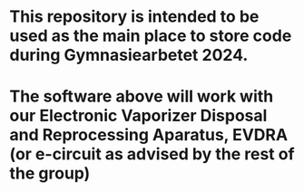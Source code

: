# This repository is intended to be used as the main place to store code during Gymnasiearbetet 2024.  
# The software above will work with our Electronic Vaporizer Disposal and Reprocessing Aparatus, EVDRA (or e-circuit as advised by the rest of the group)
